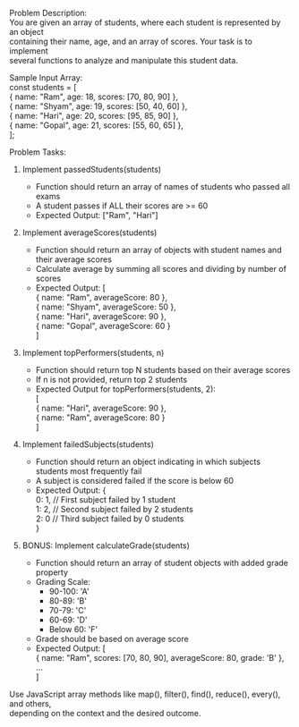 Problem Description: </br>
You are given an array of students, where each student is represented by an object </br>
containing their name, age, and an array of scores. Your task is to implement </br>
several functions to analyze and manipulate this student data.</br>

Sample Input Array:</br>
const students = [</br>
  { name: "Ram", age: 18, scores: [70, 80, 90] },</br>
  { name: "Shyam", age: 19, scores: [50, 40, 60] },</br>
  { name: "Hari", age: 20, scores: [95, 85, 90] },</br>
  { name: "Gopal", age: 21, scores: [55, 60, 65] },</br>
];</br>




Problem Tasks:</br>
1. Implement passedStudents(students)</br>
   - Function should return an array of names of students who passed all exams</br>
   - A student passes if ALL their scores are >= 60</br>
   - Expected Output: ["Ram", "Hari"]</br>

2. Implement averageScores(students)</br>
   - Function should return an array of objects with student names and their average scores</br>
   - Calculate average by summing all scores and dividing by number of scores</br>
   - Expected Output: [</br>
     { name: "Ram", averageScore: 80 },</br>
     { name: "Shyam", averageScore: 50 },</br>
     { name: "Hari", averageScore: 90 },</br>
     { name: "Gopal", averageScore: 60 }</br>
   ]</br>

3. Implement topPerformers(students, n)</br>
   - Function should return top N students based on their average scores</br>
   - If n is not provided, return top 2 students</br>
   - Expected Output for topPerformers(students, 2): </br>
     [</br>
       { name: "Hari", averageScore: 90 },</br>
       { name: "Ram", averageScore: 80 }</br>
     ]</br>

4. Implement failedSubjects(students)</br>
   - Function should return an object indicating in which subjects students most frequently fail</br>
   - A subject is considered failed if the score is below 60</br>
   - Expected Output: { </br>
     0: 1, // First subject failed by 1 student</br>
     1: 2, // Second subject failed by 2 students</br>
     2: 0  // Third subject failed by 0 students</br>
   }</br>

5. BONUS: Implement calculateGrade(students)</br>
   - Function should return an array of student objects with added grade property</br>
   - Grading Scale:</br>
     * 90-100: 'A'</br>
     * 80-89: 'B'</br>
     * 70-79: 'C'</br>
     * 60-69: 'D'</br>
     * Below 60: 'F'</br>
   - Grade should be based on average score</br>
   - Expected Output: [</br>
     { name: "Ram", scores: [70, 80, 90], averageScore: 80, grade: 'B' },</br>
     ...</br>
   ]</br>








Use JavaScript array methods like map(), filter(), find(), reduce(), every(), and others,</br>
 depending on the context and the desired outcome.</br>